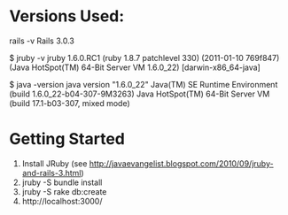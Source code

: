 Versions Used:
=============
 rails -v
 Rails 3.0.3

 $ jruby -v
 jruby 1.6.0.RC1 (ruby 1.8.7 patchlevel 330) (2011-01-10 769f847) (Java HotSpot(TM) 64-Bit Server VM 1.6.0_22) [darwin-x86_64-java]

 $ java -version
 java version "1.6.0_22"
 Java(TM) SE Runtime Environment (build 1.6.0_22-b04-307-9M3263)
 Java HotSpot(TM) 64-Bit Server VM (build 17.1-b03-307, mixed mode)

Getting Started
===============
1. Install JRuby (see http://javaevangelist.blogspot.com/2010/09/jruby-and-rails-3.html)
2. jruby -S bundle install
3. jruby -S rake db:create
4. http://localhost:3000/

